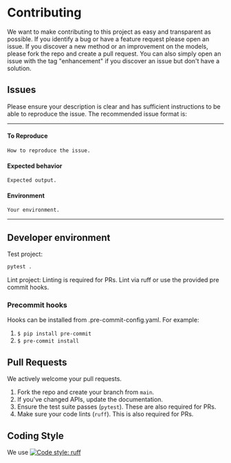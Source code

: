 # Contributing

We want to make contributing to this project as easy and transparent as possible. If you identify a bug or have a feature request please open an issue. If you discover a new method or an improvement on the models, please fork the repo and create a pull request. You can also simply open an issue with the tag "enhancement" if you discover an issue but don't have a solution.

## Issues

Please ensure your description is clear and has sufficient instructions to be able to reproduce the issue. The recommended issue format is:

---

#### To Reproduce

`How to reproduce the issue.`

#### Expected behavior

`Expected output.`

#### Environment

`Your environment.`

---

## Developer environment

Test project:

```bash
pytest .
```

Lint project:
Linting is required for PRs. Lint via ruff or use the provided pre commit hooks.

### Precommit hooks

Hooks can be installed from .pre-commit-config.yaml. For example:

1.  `$ pip install pre-commit`
2.  `$ pre-commit install`

## Pull Requests

We actively welcome your pull requests.

1. Fork the repo and create your branch from `main`.
2. If you've changed APIs, update the documentation.
3. Ensure the test suite passes (`pytest`). These are also required for PRs.
4. Make sure your code lints (`ruff`). This is also required for PRs.

## Coding Style

We use
[![Code style: ruff](https://github.com/astral-sh/ruff)](https://github.com/astral-sh/ruff)

